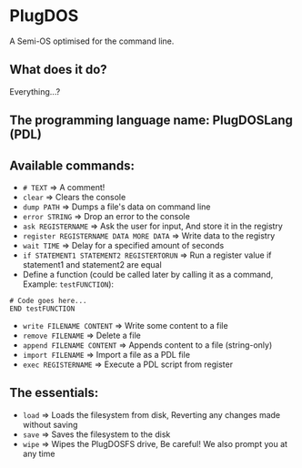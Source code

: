 # PlugDOS
 A Semi-OS optimised for the command line.

## What does it do?
Everything...?

## The programming language name: PlugDOSLang (PDL)

## Available commands:
 - `# TEXT` => A comment!
 - `clear` => Clears the console
 - `dump PATH` => Dumps a file's data on command line
 - `error STRING` => Drop an error to the console 
 - `ask REGISTERNAME` => Ask the user for input, And store it in the registry
 - `register REGISTERNAME DATA MORE DATA` => Write data to the registry
 - `wait TIME` => Delay for a specified amount of seconds
 - `if STATEMENT1 STATEMENT2 REGISTERTORUN` => Run a register value if statement1 and statement2 are equal
 - Define a function (could be called later by calling it as a command, Example: `testFUNCTION`):
```DEF testFUNCTION
# Code goes here...
END testFUNCTION
```
 - `write FILENAME CONTENT` => Write some content to a file
 - `remove FILENAME` => Delete a file
 - `append FILENAME CONTENT` => Appends content to a file (string-only)
 - `import FILENAME` => Import a file as a PDL file
 - `exec REGISTERNAME` => Execute a PDL script from register
 ## The essentials:
  - `load` => Loads the filesystem from disk, Reverting any changes made without saving
  - `save` => Saves the filesystem to the disk
  - `wipe` => Wipes the PlugDOSFS drive, Be careful! We also prompt you at any time
